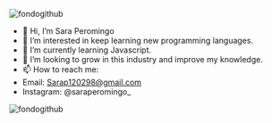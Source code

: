 
![fondogithub](https://user-images.githubusercontent.com/104801269/184899969-225031c5-6b26-48e8-b156-1f0aa2e7fd42.jpg)



- 👋 Hi, I’m Sara Peromingo
- 👀 I’m interested in keep learning new programming languages.
- 🌱 I’m currently learning Javascript.
- 💞️ I’m looking to grow in this industry and improve my knowledge.
- 📫 How to reach me: 
- Email: Sarap120298@gmail.com 
- Instagram: @saraperomingo_

![fondogithub](https://user-images.githubusercontent.com/104801269/184899969-225031c5-6b26-48e8-b156-1f0aa2e7fd42.jpg)

<!---
Sarap120298/Sarap120298 is a ✨ special ✨ repository because its `README.md` (this file) appears on your GitHub profile.
You can click the Preview link to take a look at your changes.
--->
